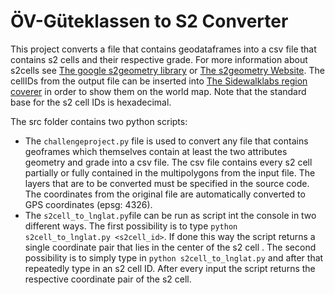# ÖV-Güteklassen to S2 Converter

This project converts a file that contains geodataframes into a csv file that contains s2 cells and their respective grade. For more information about s2cells see [The google s2geometry library](https://github.com/google/s2geometry) or [The s2geometry Website](http://s2geometry.io/). The cellIDs from the output file can be inserted into [The Sidewalklabs region coverer](https://s2.sidewalklabs.com/regioncoverer/) in order to show them on the world map. Note that the standard base for the s2 cell IDs is hexadecimal.

The src folder contains two python scripts:
* The ```challengeproject.py``` file is used to convert any file that contains geoframes which themselves contain at least the two attributes geometry and grade into a csv file. The csv file contains every s2 cell partially or fully contained in the multipolygons from the input file. The layers that are to be converted must be specified in the source code. The coordinates from the original file are automatically converted to GPS coordinates (epsg: 4326).
* The ```s2cell_to_lnglat.py```file can be run as script int the console in two different ways. The first possibility is to type ```python s2cell_to_lnglat.py <s2cell_id>```. If done this way the script returns a single coordinate pair that lies in the center of the s2 cell . The second possibility is to simply type in ```python s2cell_to_lnglat.py``` and after that repeatedly type in an s2 cell ID. After every input the script returns the respective coordinate pair of the s2 cell.
